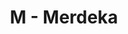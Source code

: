 ---
contest: COMPFEST
year: 2021
round: Qualification
problem: M
title: M - Merdeka
pdf: /contests/COMPFEST/2021/qualification/M - Merdeka.pdf
---